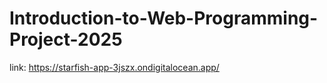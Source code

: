 # Introduction-to-Web-Programming-Project-2025
link: https://starfish-app-3jszx.ondigitalocean.app/

